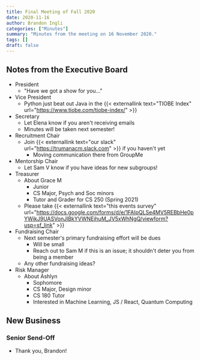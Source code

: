 ```yaml
---
title: Final Meeting of Fall 2020
date: 2020-11-16
author: Brandon Ingli
categories: ["Minutes"]
summary: "Minutes from the meeting on 16 November 2020."
tags: []
draft: false
---
```


## Notes from the Executive Board

+ President
    + "Have we got a show for you..."
+ Vice President
    + Python just beat out Java in the {{< externallink text="TIOBE Index" url="https://www.tiobe.com/tiobe-index/" >}}
+ Secretary
    + Let Elena know if you aren't receiving emails
    + Minutes will be taken next semester!
+ Recruitment Chair
    + Join {{< externallink text="our slack" url="https://trumanacm.slack.com" >}} if you haven't yet
        + Moving communication there from GroupMe
+ Mentorship Chair
    + Let Sam V know if you have ideas for new subgroups!
+ Treasurer
    + About Grace M
        + Junior
        + CS Major, Psych and Soc minors
        + Tutor and Grader for CS 250 (Spring 2021)
    + Please take {{< externallink text="this events survey" url="https://docs.google.com/forms/d/e/1FAIpQLSe4MV5REBbHe0pYWikJ9UASVonJlBkYVWNEihuM_JV5xWhNgQ/viewform?usp=sf_link" >}}
+ Fundraising Chair
    + Next semester's primary fundraising effort will be dues
        + Will be small
        + Reach out to Sam M if this is an issue; it shouldn't deter you from being a member
    + Any other fundraising ideas?
+ Risk Manager
    + About Ashlyn
        + Sophomore
        + CS Major, Design minor
        + CS 180 Tutor
        + Interested in Machine Learning, JS / React, Quantum Computing

## New Business

### Senior Send-Off

+ Thank you, Brandon!